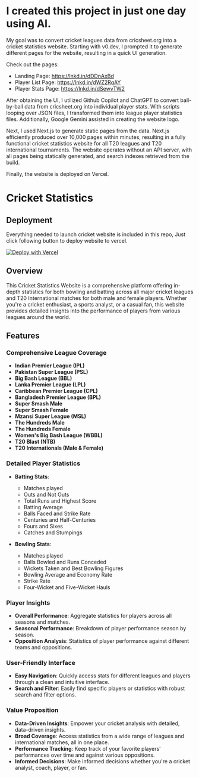 # I created this project in just one day using AI.
My goal was to convert cricket leagues data from cricsheet.org into a cricket statistics website. Starting with v0.dev, I prompted it to generate different pages for the website, resulting in a quick UI generation.

Check out the pages:
- Landing Page: https://lnkd.in/dDDnAxBd
- Player List Page: https://lnkd.in/dWZ2RqAY
- Player Stats Page: https://lnkd.in/dSewvTW2

After obtaining the UI, I utilized Github Copilot and ChatGPT to convert ball-by-ball data from cricsheet.org into individual player stats. With scripts looping over JSON files, I transformed them into league player statistics files. Additionally, Google Gemini assisted in creating the website logo.

Next, I used Next.js to generate static pages from the data. Next.js efficiently produced over 10,000 pages within minutes, resulting in a fully functional cricket statistics website for all T20 leagues and T20 international tournaments. The website operates without an API server, with all pages being statically generated, and search indexes retrieved from the build.

Finally, the website is deployed on Vercel.

# Cricket Statistics

## Deployment

Everything needed to launch cricket website is included in this repo, Just click following button to deploy
website to vercel.

[![Deploy with Vercel](https://vercel.com/button)](https://vercel.com/new/clone?repository-url=https%3A%2F%2Fgithub.com%2FUsmanHaider15%2Fcricket-statistics&root-directory=apps%2Fcricareer-web&project-name=cricket-statistics&repository-name=cricket-statistics&demo-title=Cricket%20Statistics&demo-description=A%20statically%20generated%20cricket%20statistics%20website%20using%20AI&demo-url=https%3A%2F%2Fcricket-statistics.vercel.app%2F&demo-image=https://cricareer.s3.eu-north-1.amazonaws.com/logo.jpeg)

## Overview

This Cricket Statistics Website is a comprehensive platform offering in-depth statistics for both bowling and batting across all major cricket leagues and T20 International matches for both male and female players. Whether you're a cricket enthusiast, a sports analyst, or a casual fan, this website provides detailed insights into the performance of players from various leagues around the world.

## Features

### Comprehensive League Coverage
- **Indian Premier League (IPL)**
- **Pakistan Super League (PSL)**
- **Big Bash League (BBL)**
- **Lanka Premier League (LPL)**
- **Caribbean Premier League (CPL)**
- **Bangladesh Premier League (BPL)**
- **Super Smash Male**
- **Super Smash Female**
- **Mzansi Super League (MSL)**
- **The Hundreds Male**
- **The Hundreds Female**
- **Women's Big Bash League (WBBL)**
- **T20 Blast (NTB)**
- **T20 Internationals (Male & Female)**

### Detailed Player Statistics
- **Batting Stats**:
  - Matches played
  - Outs and Not Outs
  - Total Runs and Highest Score
  - Batting Average
  - Balls Faced and Strike Rate
  - Centuries and Half-Centuries
  - Fours and Sixes
  - Catches and Stumpings

- **Bowling Stats**:
  - Matches played
  - Balls Bowled and Runs Conceded
  - Wickets Taken and Best Bowling Figures
  - Bowling Average and Economy Rate
  - Strike Rate
  - Four-Wicket and Five-Wicket Hauls

### Player Insights
- **Overall Performance**: Aggregate statistics for players across all seasons and matches.
- **Seasonal Performance**: Breakdown of player performance season by season.
- **Opposition Analysis**: Statistics of player performance against different teams and oppositions.

### User-Friendly Interface
- **Easy Navigation**: Quickly access stats for different leagues and players through a clean and intuitive interface.
- **Search and Filter**: Easily find specific players or statistics with robust search and filter options.

### Value Proposition
- **Data-Driven Insights**: Empower your cricket analysis with detailed, data-driven insights.
- **Broad Coverage**: Access statistics from a wide range of leagues and international matches, all in one place.
- **Performance Tracking**: Keep track of your favorite players' performances over time and against various oppositions.
- **Informed Decisions**: Make informed decisions whether you're a cricket analyst, coach, player, or fan.
